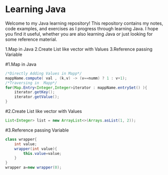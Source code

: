 # Learning Java

Welcome to my Java learning repository! This repository contains my notes, code examples, and exercises as I progress through learning Java. I hope you find it useful, whether you are also learning Java or just looking for some reference material.

1.Map in Java
2.Create List like vector with Values
3.Reference passing Variable

#1.Map in Java
```java
/*Directly Adding Values in Mapp*/
mappName.compute( val , (k,v) -> (v==numm) ? 1 : v+1);
/*Traversing in  Mapp*/
for(Map.Entry<Integer,Integer>iterator : mappName.entrySet() ){
    iterator.getKey();
    iterator.getValue();
}
```

#2.Create List like vector with Values
```java
List<Integer> list = new ArrayList<>(Arrays.asList(1, 2));
```
#3.Reference passing Variable
```java
class wrapper{
    int value;
    wrapper(int value){
        this.value=value;
    }
}
wrapper a=new wrapper(0);
```
